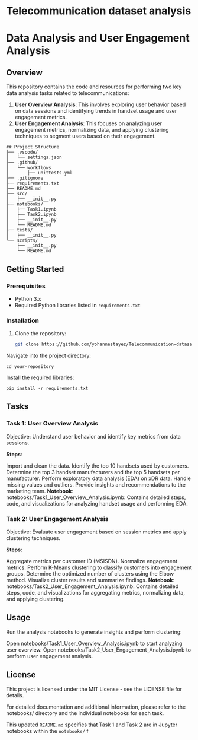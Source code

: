 # Telecommunication dataset analysis
# Data Analysis and User Engagement Analysis

## Overview

This repository contains the code and resources for performing two key data analysis tasks related to telecommunications:

1. **User Overview Analysis**: This involves exploring user behavior based on data sessions and identifying trends in handset usage and user engagement metrics.
2. **User Engagement Analysis**: This focuses on analyzing user engagement metrics, normalizing data, and applying clustering techniques to segment users based on their engagement.
```
## Project Structure
├── .vscode/
│   └── settings.json
├── .github/
│   └── workflows
│       ├── unittests.yml
├── .gitignore
├── requirements.txt
├── README.md
├── src/
│   ├── __init__.py
├── notebooks/
│   ├── Task1.ipynb
│   ├── Task2.ipynb
│   ├── __init__.py
│   └── README.md
├── tests/
│   ├── __init__.py
└── scripts/
    ├── __init__.py
    └── README.md
```

## Getting Started

### Prerequisites

- Python 3.x
- Required Python libraries listed in `requirements.txt`

### Installation

1. Clone the repository:

   ```bash
   git clone https://github.com/yohannestayez/Telecommunication-dataset-analysis.git
Navigate into the project directory:

    
    cd your-repository
Install the required libraries: 

    pip install -r requirements.txt


## Tasks
### Task 1: User Overview Analysis
Objective: Understand user behavior and identify key metrics from data sessions.

**Steps**:

Import and clean the data.
Identify the top 10 handsets used by customers.
Determine the top 3 handset manufacturers and the top 5 handsets per manufacturer.
Perform exploratory data analysis (EDA) on xDR data.
Handle missing values and outliers.
Provide insights and recommendations to the marketing team.
**Notebook**:
notebooks/Task1_User_Overview_Analysis.ipynb: Contains detailed steps, code, and visualizations for analyzing handset usage and performing EDA.

### Task 2: User Engagement Analysis
Objective: Evaluate user engagement based on session metrics and apply clustering techniques.

**Steps**:

Aggregate metrics per customer ID (MSISDN).
Normalize engagement metrics.
Perform K-Means clustering to classify customers into engagement groups.
Determine the optimized number of clusters using the Elbow method.
Visualize cluster results and summarize findings.
**Notebook**:
notebooks/Task2_User_Engagement_Analysis.ipynb: Contains detailed steps, code, and visualizations for aggregating metrics, normalizing data, and applying clustering.

## Usage
Run the analysis notebooks to generate insights and perform clustering:

Open notebooks/Task1_User_Overview_Analysis.ipynb to start analyzing user overview.
Open notebooks/Task2_User_Engagement_Analysis.ipynb to perform user engagement analysis.


## License
This project is licensed under the MIT License - see the LICENSE file for details.

For detailed documentation and additional information, please refer to the notebooks/ directory and the individual notebooks for each task.

This updated `README.md` specifies that Task 1 and Task 2 are in Jupyter notebooks within the `notebooks/` f
